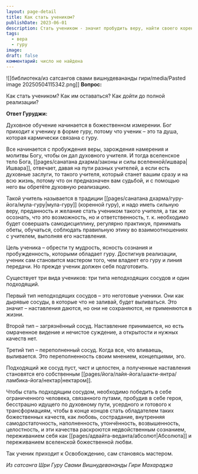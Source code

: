 ```yaml
---
layout: page-detail
title: Как стать учеником?
publishDate: 2023-06-01
description: Стать учеником - значит пробудить веру, найти своего коренного гуру и быть готовым к самодисциплине, практике и следованию наставлениям. Только «пустой, чистый и целостный сосуд» способен принять и реализовать учение, преодолев ограничения и эго. Такой ученик раскрывает божественные качества и достигает реализации, становясь мастером и воплощением недвойственной любви и мудрости.
tags:
  - вера
  - гуру
image: 
draft: false
комментарий: число не найдена
---
```

![[библиотека/из сатсангов свами вишнудевананды гири/media/Pasted image 20250504115342.png]]
**Вопрос:** 

 Как стать учеником? Как им оставаться? Как дойти до полной реализации? 

  
**Ответ Гуруджи:** 

 Духовное обучение начинается в божественном измерении. Бог приходит к ученику в форме гуру, потому что ученик – это та душа, которая кармически связана с гуру.

 Все начинается с пробуждения веры, зарождения намерения и молитвы Богу, чтобы он дал духовного учителя. И тогда вселенское тело Бога, [[pages/санатана дхарма/законы и силы вселенной/ишвара|Ишвара]], отвечает, давая на пути разных учителей, а если есть духовные заслуги, то такого учителя, который станет вашим сразу и на всю жизнь, потому что он предназначен вам судьбой, и с помощью него вы обретёте духовную реализацию.

 Такой учитель называется в традиции [[pages/санатана дхарма/гуру-йога/мула-гуру|мула-гуру]] (коренной гуру), и надо иметь сильную веру, преданность и желание стать учеником такого учителя, а так же осознать, что это возможность, но и ответственность, т. к. необходимо будет совершать самодисциплину, регулярно практикуя, принимать обеты, обучаться, соблюдать правильную этику во взаимоотношениях с учителем, выполняя его наставления.

 Цель ученика – обрести ту мудрость, ясность сознания и пробужденность, которыми обладает гуру. Достигнув реализации, ученик сам становится мастером того, чем владеет его гуру и линия передачи. Но прежде ученик должен себя подготовить.

 Существует три вида учеников: три типа неподходящих сосудов и один подходящий.

 Первый тип неподходящих сосудов – это неготовые ученики. Они как дырявые сосуды, в которые что не заливай, будет выливаться. Это значит – наставления даются, но они не сохраняются, не применяются в жизни.

 Второй тип – загрязнённый сосуд. Наставление принимается, но есть омраченное видение и нечистое суждение, а открытости и нужных качеств нет.

 Третий тип – переполненный сосуд. Когда все, что вливаешь, выливается. Это переполненность своим мнением, концепциями, эго.

 Подходящий же сосуд пуст, чист и целостен, а полученные наставления становятся его собственным [[pages/йога/лайя-йога/шакти-янтра/ламбика-йога/нектар|нектаром]].

 Чтобы стать подходящим сосудом, необходимо победить в себе ограниченного человека, связанного путами, пробудив в себе героя, бесстрашно идущего по духовному пути, усердного и готового к трансформациям, чтобы в конце концов стать обладателем таких божественных качеств, как любовь, сострадание, внутренняя самодостаточность, наполненность, утончённость, возвышенность, целостность, и эти качества раскроются недвойственным сознанием, переживанием себя как [[pages/адвайта-веданта/абсолют|Абсолюта]] и переживанием вселенской божественной любви.

 Так ученик приходит к Освобождению, сам становясь мастером.

 *Из сатсанга Шри Гуру Свами Вишнудевананды Гири Махараджа*
